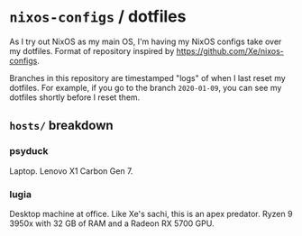 # `nixos-configs` / dotfiles

As I try out NixOS as my main OS, I'm having my NixOS configs take over my dotfiles. Format of repository inspired by https://github.com/Xe/nixos-configs.

Branches in this repository are timestamped "logs" of when I last reset my dotfiles. For example, if you go to the branch `2020-01-09`, you can see my dotfiles shortly before I reset them.

## `hosts/` breakdown

### psyduck

Laptop. Lenovo X1 Carbon Gen 7.

### lugia

Desktop machine at office. Like Xe's sachi, this is an apex predator. Ryzen 9 3950x with 32 GB of RAM and a Radeon RX 5700 GPU.
